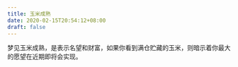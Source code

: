 ```yaml
---
title: 玉米成熟
date: 2020-02-15T20:54:12+08:00
draft: false
---
```


梦见玉米成熟，是表示名望和财富，如果你看到满仓贮藏的玉米，则暗示着你最大的愿望在近期即将会实现。

